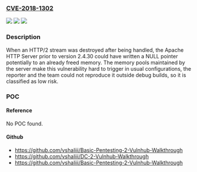 ### [CVE-2018-1302](https://cve.mitre.org/cgi-bin/cvename.cgi?name=CVE-2018-1302)
![](https://img.shields.io/static/v1?label=Product&message=Apache%20HTTP%20Server&color=blue)
![](https://img.shields.io/static/v1?label=Version&message=n%2Fa&color=blue)
![](https://img.shields.io/static/v1?label=Vulnerability&message=Possible%20write%20of%20after%20free%20on%20HTTP%2F2%20stream%20shutdown&color=brighgreen)

### Description

When an HTTP/2 stream was destroyed after being handled, the Apache HTTP Server prior to version 2.4.30 could have written a NULL pointer potentially to an already freed memory. The memory pools maintained by the server make this vulnerability hard to trigger in usual configurations, the reporter and the team could not reproduce it outside debug builds, so it is classified as low risk.

### POC

#### Reference
No POC found.

#### Github
- https://github.com/vshaliii/Basic-Pentesting-2-Vulnhub-Walkthrough
- https://github.com/vshaliii/DC-2-Vulnhub-Walkthrough
- https://github.com/vshaliii/Basic-Pentesting-2-Vulnhub-Walkthrough

